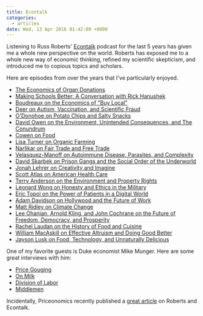 ```yaml
---
title: Econtalk
categories:
  - articles
date: Wed, 13 Apr 2016 01:42:00 +0000
---
```

Listening to Russ Roberts' [Econtalk](http://www.econtalk.org/) podcast for
the last 5 years has given me a whole new perspective on the world. Roberts
has exposed me to a whole new way of economic thinking, refined my scientific
skepticism, and introduced me to copious topics and scholars.

Here are episodes from over the years that I've particularly enjoyed.

  * [The Economics of Organ Donations](http://www.econtalk.org/archives/2006/06/the_economics_o_4.html)
  * [Making Schools Better: A Conversation with Rick Hanushek](http://www.econtalk.org/archives/2006/07/hanushek_on_edu.html)
  * [Boudreaux on the Economics of "Buy Local"](http://www.econtalk.org/archives/2007/04/boudreaux_on_th.html)
  * [Deer on Autism, Vaccination, and Scientific Fraud](http://www.econtalk.org/archives/2011/01/deer_on_autism.html)
  * [O'Donohoe on Potato Chips and Salty Snacks](http://www.econtalk.org/archives/2011/08/odonohoe_on_pot.html)
  * [David Owen on the Environment, Unintended Consequences, and The Conundrum](http://www.econtalk.org/archives/2012/02/david_owen_on_t.html)
  * [Cowen on Food](http://www.econtalk.org/archives/2012/04/cowen_on_food.html)
  * [Lisa Turner on Organic Farming](http://www.econtalk.org/archives/2012/12/lisa_turner_on.html)
  * [Narlikar on Fair Trade and Free Trade](http://www.econtalk.org/archives/2013/07/narlikar_on_fai.html)
  * [Velasquez-Manoff on Autoimmune Disease, Parasites, and Complexity](http://www.econtalk.org/archives/2014/03/velasquez-manof.html)
  * [David Skarbek on Prison Gangs and the Social Order of the Underworld](http://www.econtalk.org/archives/2015/03/david_skarbek_o.html)
  * [Jonah Lehrer on Creativity and Imagine](http://www.econtalk.org/archives/2012/06/jonah_lehrer_on.html)
  * [Scott Atlas on American Health Care](http://www.econtalk.org/archives/2012/07/scott_atlas_on.html)
  * [Terry Anderson on the Environment and Property Rights](http://www.econtalk.org/archives/2014/08/terry_anderson.html)
  * [Leonard Wong on Honesty and Ethics in the Military](http://www.econtalk.org/archives/2015/04/leonard_wong_on.html)
  * [Eric Topol on the Power of Patients in a Digital World](http://www.econtalk.org/archives/2015/05/eric_topol_on_t.html)
  * [Adam Davidson on Hollywood and the Future of Work](http://www.econtalk.org/archives/2015/06/adam_davidson_o_1.html)
  * [Matt Ridley on Climate Change](http://www.econtalk.org/archives/2015/06/matt_ridley_on.html)
  * [Lee Ohanian, Arnold Kling, and John Cochrane on the Future of Freedom, Democracy, and Prosperity](http://www.econtalk.org/archives/2015/07/lee_ohanian_arn.html)
  * [Rachel Laudan on the History of Food and Cuisine](http://www.econtalk.org/archives/2015/08/rachel_laudan_o.html)
  * [William MacAskill on Effective Altruism and Doing Good Better](http://www.econtalk.org/archives/2015/09/william_macaski.html)
  * [Jayson Lusk on Food, Technology, and Unnaturally Delicious](http://www.econtalk.org/archives/2016/03/jayson_lusk_on.html)

One of my favorite guests is Duke economist Mike Munger. Here are some great
interviews with him:

  * [Price Gouging](http://www.econtalk.org/archives/2007/01/munger_on_price_1.html)
  * [On Milk](http://www.econtalk.org/archives/2013/09/munger_on_milk.html)
  * [Division of Labor](http://www.econtalk.org/archives/2007/04/mike_munger_on.html)
  * [Middlemen](http://www.econtalk.org/archives/2008/10/munger_on_middl.html)

Incidentally, Priceonomics recently published a [great article](http://priceonomics.com/russ-roberts-and-the-quest-to-make-economics/) on Roberts and Econtalk.
